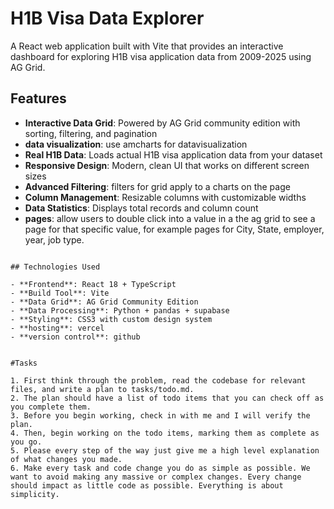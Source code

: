 # H1B Visa Data Explorer

A React web application built with Vite that provides an interactive dashboard for exploring H1B visa application data from 2009-2025 using AG Grid.





## Features

- **Interactive Data Grid**: Powered by AG Grid community edition with sorting, filtering, and pagination
- **data visualization**: use amcharts for datavisualization
- **Real H1B Data**: Loads actual H1B visa application data from your dataset
- **Responsive Design**: Modern, clean UI that works on different screen sizes
- **Advanced Filtering**: filters for grid apply to a charts on the page
- **Column Management**: Resizable columns with customizable widths
- **Data Statistics**: Displays total records and column count
- **pages**: allow users to double click into a value in a the ag grid to see a page for that specific value, for example pages for City, State, employer, year, job type. 



```

## Technologies Used

- **Frontend**: React 18 + TypeScript
- **Build Tool**: Vite
- **Data Grid**: AG Grid Community Edition
- **Data Processing**: Python + pandas + supabase
- **Styling**: CSS3 with custom design system
- **hosting**: vercel
- **version control**: github


#Tasks

1. First think through the problem, read the codebase for relevant files, and write a plan to tasks/todo.md.
2. The plan should have a list of todo items that you can check off as you complete them.
3. Before you begin working, check in with me and I will verify the plan.
4. Then, begin working on the todo items, marking them as complete as you go.
5. Please every step of the way just give me a high level explanation of what changes you made.
6. Make every task and code change you do as simple as possible. We want to avoid making any massive or complex changes. Every change should impact as little code as possible. Everything is about simplicity.